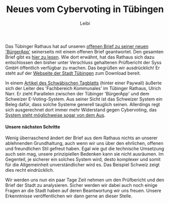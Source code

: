 ﻿---
kind: article
created_at: 2019-03-06
title: Neues vom Cybervoting in Tübingen
author: Leibi
---
Das Tübinger Rathaus hat auf unseren [offenen Brief zu seiner neuen 'BürgerApp'](/2019-02-28-cybervoting-tuebingen/) seinerseits mit einem offenen Brief geantwortet. Den gesamten Brief gibt es [hier zu lesen](19-03-04_CCC.pdf). Wie dort erwähnt, hat das Rathaus sich dazu entschlossen den bisher unter Verschluss gehaltenen Prüfbericht der Syss GmbH öffentlich verfügbar zu machen. Das begrüßen wir ausdrücklich! Er steht auf der [Webseite der Stadt Tübingen](https://www.tuebingen.de/Dateien/sicherheitsbericht_buergerapp.pdf) zum Download bereit.

In einem [Artikel des Schwäbischen Tagblatts](https://www.tagblatt.de/Nachrichten/Kritik-am-Abstimmungstool-406572.html) (hinter einer Paywall) äußerte sich der Leiter des 'Fachbereich Kommunales' im Tübinger Rathaus, Ulrich Narr. Er zieht Parallelen zwischen der Tübinger 'BürgerApp' und dem Schweizer E-Voting-System. Aus seiner Sicht ist das Schweizer System ein Beleg dafür, dass solche Systeme generell tauglich seinen. Allerdings regt sich ausgerechnet dort immer mehr Widerstand gegen Cybervoting, das [System steht möglichweise sogar von dem Aus](https://www.beobachter.ch/politik/online-abstimmen-der-schweiz-e-voting-droht-das-aus-bevor-es-richtig-losgeht).

<!-- break -->

#### Unsere nächsten Schritte

Wenig überraschend ändert der Brief aus dem Rathaus nichts an unserer ablehnenden Grundhaltung, auch wenn wir uns über den ehrlichen, offenen und freundlichen Stil gefreut haben. Egal wie gut die technische Umsetzung auch sein mag, unsere prinzipiellen Bedenken kann sie nicht ausräumen. Im Gegenteil, je sicherer ein solches System wird, desto komplexer und somit für die Allgemeinheit unverständlicher wird es. Das Beispiel Schweiz zeigt dies recht eindrücklich.

Wir werden uns nun ein paar Tage Zeit nehmen um den Prüfbericht und den Brief der Stadt zu analysieren. Sicher werden wir dabei auch noch einige Fragen an die Stadt haben auf deren Beantwortung wir uns freuen.
Unsere Erkenntnisse veröffentlichen wir dann gerne an dieser Stelle.

